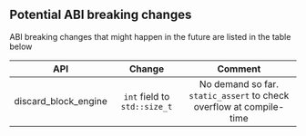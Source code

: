 Potential ABI breaking changes
------------------------------

ABI breaking changes that might happen in the future are listed in the table below

| API                            | Change                           | Comment                                                             |
| :---:                          | :----:                           | :---:                                                               |
| discard_block_engine           | `int` field to `std::size_t`     | No demand so far. `static_assert` to check overflow at compile-time |